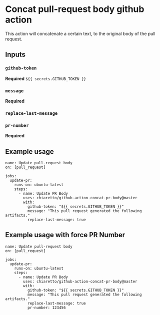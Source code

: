 # Concat pull-request body github action

This action will concatenate a certain text, to the original body of the pull request.
## Inputs

### `github-token`

**Required** `${{ secrets.GITHUB_TOKEN }}`

### `message`

**Required** 

### `replace-last-message`

### `pr-number`

**Required**

## Example usage

```
name: Update pull-request body
on: [pull_request]

jobs:
  update-pr:
    runs-on: ubuntu-latest
    steps:
      - name: Update PR Body
        uses: chiaretto/github-action-concat-pr-body@master
        with:
          github-token: "${{ secrets.GITHUB_TOKEN }}"
          message: "This pull request generated the following artifacts."
          replace-last-message: true
```

## Example usage with force PR Number

```
name: Update pull-request body
on: [pull_request]

jobs:
  update-pr:
    runs-on: ubuntu-latest
    steps:
      - name: Update PR Body
        uses: chiaretto/github-action-concat-pr-body@master
        with:
          github-token: "${{ secrets.GITHUB_TOKEN }}"
          message: "This pull request generated the following artifacts."
          replace-last-message: true
          pr-number: 123456
```

